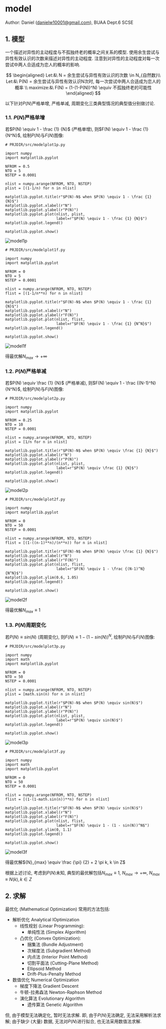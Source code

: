 # model

Author: Daniel (danielw10001@gmail.com), BUAA Dept.6 SCSE

## 1. 模型

一个描述对异性的主动程度与不孤独终老的概率之间关系的模型. 使用余生尝试与异性有效认识的次数来描述对异性的主动程度.
注意到对异性的主动程度对每一次尝试中两人合适成为恋人的概率的影响.

$$
\begin{aligned}
Let:&\ N = 余生尝试与异性有效认识的次数 \in N_{自然数}\\
Let:&\ P(N) = 余生尝试与异性有效认识N次时, 每一次尝试中两人合适成为恋人的概率 \\
maximize:&\ F(N) = (1-(1-P(N))^N) \equiv 不孤独终老的可能性
\end{aligned}
$$

以下针对$P(N)$严格单增, 严格单减, 周期变化三类典型情况的典型值分别做讨论.

### 1.1. $P(N)$严格单增

若$P(N) \equiv 1 - \frac {1} {N}$ (严格单增), 则$F(N) \equiv 1 - \frac {1} {N^N}$, 绘制$P(N)$与$F(N)$图像:

```python3
# PRJDIR/src/modelplot1p.py

import numpy
import matplotlib.pyplot

NFROM = 0.5
NTO = 5
NSTEP = 0.0001

nlist = numpy.arange(NFROM, NTO, NSTEP)
plist = [(1-1/n) for n in nlist]

matplotlib.pyplot.title(r"$P(N)-N$ when $P(N) \equiv 1 - \frac {1} {N}$")
matplotlib.pyplot.xlabel(r"N")
matplotlib.pyplot.ylabel(r"P(N)")
matplotlib.pyplot.plot(nlist, plist,
                       label=r"$P(N) \equiv 1 - \frac {1} {N}$")
matplotlib.pyplot.legend()

matplotlib.pyplot.show()
```

![model1p](./pic/model1p.png)

```python3
# PRJDIR/src/modelplot1f.py

import numpy
import matplotlib.pyplot

NFROM = 0
NTO = 5
NSTEP = 0.0001

nlist = numpy.arange(NFROM, NTO, NSTEP)
flist = [(1-1/n**n) for n in nlist]

matplotlib.pyplot.title(r"$F(N)-N$ when $P(N) \equiv 1 - \frac {1} {N}$")
matplotlib.pyplot.xlabel(r"N")
matplotlib.pyplot.ylabel(r"F(N)")
matplotlib.pyplot.plot(nlist, flist,
                       label=r"$F(N) \equiv 1 - \frac {1} {N^N}$")
matplotlib.pyplot.legend()

matplotlib.pyplot.show()
```

![model1f](./pic/model1f.png)

得最优解${N}_{max} \to + \infty$

### 1.2. $P(N)$严格单减

若$P(N) \equiv \frac {1} {N}$ (严格单减), 则$F(N) \equiv 1 - \frac {(N-1)^N} {N^N}$, 绘制$P(N)$与$F(N)$图像:

```python3
# PRJDIR/src/modelplot2p.py

import numpy
import matplotlib.pyplot

NFROM = 0.25
NTO = 10
NSTEP = 0.0001

nlist = numpy.arange(NFROM, NTO, NSTEP)
plist = [1/n for n in nlist]

matplotlib.pyplot.title(r"$P(N)-N$ when $P(N) \equiv \frac {1} {N}$")
matplotlib.pyplot.xlabel(r"N")
matplotlib.pyplot.ylabel(r"P(N)")
matplotlib.pyplot.plot(nlist, plist,
                       label=r"$P(N) \equiv \frac {1} {N}$")
matplotlib.pyplot.legend()

matplotlib.pyplot.show()
```

![model2p](./pic/model2p.png)

```python3
# PRJDIR/src/modelplot2f.py

import numpy
import matplotlib.pyplot

NFROM = 0
NTO = 50
NSTEP = 0.0001

nlist = numpy.arange(NFROM, NTO, NSTEP)
flist = [(1-((n-1)**n)/(n**n)) for n in nlist]

matplotlib.pyplot.title(r"$F(N)-N$ when $P(N) \equiv \frac {1} {N}$")
matplotlib.pyplot.xlabel(r"N")
matplotlib.pyplot.ylabel(r"F(N)")
matplotlib.pyplot.plot(nlist, flist,
                       label=r"$F(N) \equiv 1 - \frac {(N-1)^N} {N^N}$")
matplotlib.pyplot.ylim(0.6, 1.05)
matplotlib.pyplot.legend()

matplotlib.pyplot.show()
```

![model2f](./pic/model2f.png)

得最优解${N}_{max} \equiv 1$

### 1.3. $P(N)$周期变化

若$P(N) \equiv sin(N)$ (周期变化), 则$F(N) \equiv 1 - (1 - sin(N))^N$, 绘制$P(N)$与$F(N)$图像:

```python3
# PRJDIR/src/modelplot3p.py

import numpy
import math
import matplotlib.pyplot

NFROM = 0
NTO = 50
NSTEP = 0.0001

nlist = numpy.arange(NFROM, NTO, NSTEP)
plist = [math.sin(n) for n in nlist]

matplotlib.pyplot.title(r"$P(N)-N$ when $P(N) \equiv sin(N)$")
matplotlib.pyplot.xlabel(r"N")
matplotlib.pyplot.ylabel(r"P(N)")
matplotlib.pyplot.plot(nlist, plist,
                       label=r"$P(N) \equiv sin(N)$")
matplotlib.pyplot.legend()

matplotlib.pyplot.show()
```

![model3p](./pic/model3p.png)

```python3
# PRJDIR/src/modelplot3f.py

import numpy
import math
import matplotlib.pyplot

NFROM = 0
NTO = 50
NSTEP = 0.0001

nlist = numpy.arange(NFROM, NTO, NSTEP)
flist = [(1-(1-math.sin(n))**n) for n in nlist]

matplotlib.pyplot.title(r"$F(N)-N$ when $P(N) \equiv sin(N)$")
matplotlib.pyplot.xlabel(r"N")
matplotlib.pyplot.ylabel(r"F(N)")
matplotlib.pyplot.plot(nlist, flist,
                       label=r"$F(N) \equiv 1 - (1 - sin(N))^N$")
matplotlib.pyplot.ylim(0, 1.1)
matplotlib.pyplot.legend()

matplotlib.pyplot.show()
```

![model3f](./pic/model3f.png)

得最优解${N}_{max} \equiv \frac {\pi} {2} + 2 \pi k, k \in Z$

根据上述讨论, 考虑到$P(N)$未知, 典型的最优解包括$N_{max} \equiv 1$, $N_{max} \to + \infty$, $N_{max} \equiv N(k), k \in Z$

## 2. 求解

最优化 (Mathematical Optimization) 常用的方法包括:

- 解析优化 Analytical IOptimization
    - 线性规划 (Linear Programming):
        - 单纯性法 (Simplex Algorithm)
    - 凸优化 (Convex Optimization):
        - 捆集法 (Bundle Adjustment)
        - 次梯度法 (Subgradient Method)
        - 内点法 (Interior Point Method)
        - 切割平面法 (Cutting-Plane Method)
        - Ellipsoid Method
        - Drift-Plus-Penalty Method
- 数值优化 Numerical Optimization
    - 梯度下降法 Gradient Descent
    - 牛顿-拉弗森法 Newton-Raphson Method
    - 演化算法 Evolutionary Algorithm
        - 遗传算法 Genetic Algorithm

但, 由于模型无法确定化, 暂时无法求解.
即, 由于$P(N)$无法确定, 无法采用解析法求解; 由于缺少 (大量) 数据, 无法对$P(N)$进行拟合, 也无法采用数值法求解.

